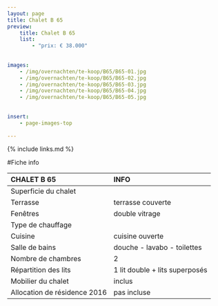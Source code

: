 ```yaml
---
layout: page
title: Chalet B 65
preview: 
    title: Chalet B 65
    list:
        - "prix: € 38.000"
        
        
images:
    - /img/overnachten/te-koop/B65/B65-01.jpg
    - /img/overnachten/te-koop/B65/B65-02.jpg
    - /img/overnachten/te-koop/B65/B65-03.jpg
    - /img/overnachten/te-koop/B65/B65-04.jpg
    - /img/overnachten/te-koop/B65/B65-05.jpg
    
    
insert:
    - page-images-top
    
---
```


{% include links.md %}



#Fiche info  

CHALET B 65                 | INFO        | 
:---------------------------|:------------|
Superficie du chalet         |
Terrasse                     |terrasse couverte  
Fenêtres                     |double vitrage
Type de chauffage            |
Cuisine                      |cuisine ouverte
Salle de bains               |douche - lavabo - toilettes
Nombre de chambres           |2
Répartition des lits         |1 lit double + lits superposés
Mobilier du chalet           |inclus
Allocation de résidence 2016 |pas incluse